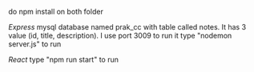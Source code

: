 do npm install on both folder

*Express*
mysql database named prak_cc with table called notes. It has 3 value (id, title, description).
I use port 3009 to run it
type "nodemon server.js" to run

*React*
type "npm run start" to run

